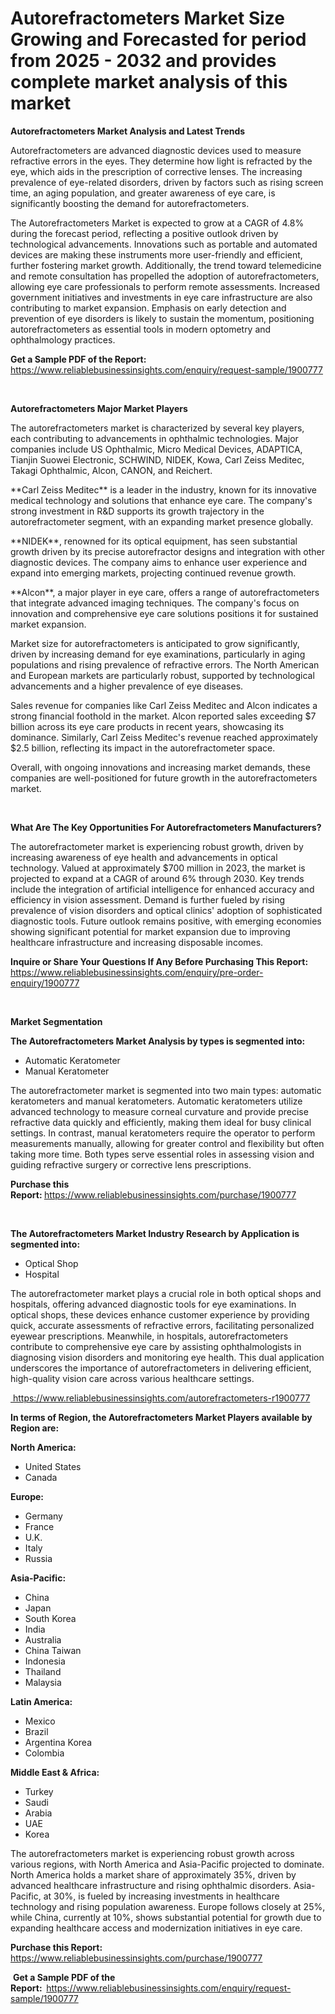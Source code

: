 <p><h1>Autorefractometers Market Size Growing and Forecasted for period from 2025 - 2032 and provides complete market analysis of this market</h1></p><p><strong>Autorefractometers Market Analysis and Latest Trends</strong></p>
<p><p>Autorefractometers are advanced diagnostic devices used to measure refractive errors in the eyes. They determine how light is refracted by the eye, which aids in the prescription of corrective lenses. The increasing prevalence of eye-related disorders, driven by factors such as rising screen time, an aging population, and greater awareness of eye care, is significantly boosting the demand for autorefractometers. </p><p>The Autorefractometers Market is expected to grow at a CAGR of 4.8% during the forecast period, reflecting a positive outlook driven by technological advancements. Innovations such as portable and automated devices are making these instruments more user-friendly and efficient, further fostering market growth. Additionally, the trend toward telemedicine and remote consultation has propelled the adoption of autorefractometers, allowing eye care professionals to perform remote assessments. Increased government initiatives and investments in eye care infrastructure are also contributing to market expansion. Emphasis on early detection and prevention of eye disorders is likely to sustain the momentum, positioning autorefractometers as essential tools in modern optometry and ophthalmology practices.</p></p>
<p><strong>Get a Sample PDF of the Report:&nbsp;</strong> <a href="https://www.reliablebusinessinsights.com/enquiry/request-sample/1900777?utm_campaign=2446&utm_medium=2&utm_source=Github&utm_content=ia&utm_term=16042025&utm_id=autorefractometers">https://www.reliablebusinessinsights.com/enquiry/request-sample/1900777</a></p>
<p>&nbsp;</p>
<p><strong>Autorefractometers Major Market Players</strong></p>
<p><p>The autorefractometers market is characterized by several key players, each contributing to advancements in ophthalmic technologies. Major companies include US Ophthalmic, Micro Medical Devices, ADAPTICA, Tianjin Suowei Electronic, SCHWIND, NIDEK, Kowa, Carl Zeiss Meditec, Takagi Ophthalmic, Alcon, CANON, and Reichert. </p><p>**Carl Zeiss Meditec** is a leader in the industry, known for its innovative medical technology and solutions that enhance eye care. The company's strong investment in R&D supports its growth trajectory in the autorefractometer segment, with an expanding market presence globally.</p><p>**NIDEK**, renowned for its optical equipment, has seen substantial growth driven by its precise autorefractor designs and integration with other diagnostic devices. The company aims to enhance user experience and expand into emerging markets, projecting continued revenue growth.</p><p>**Alcon**, a major player in eye care, offers a range of autorefractometers that integrate advanced imaging techniques. The company's focus on innovation and comprehensive eye care solutions positions it for sustained market expansion.</p><p>Market size for autorefractometers is anticipated to grow significantly, driven by increasing demand for eye examinations, particularly in aging populations and rising prevalence of refractive errors. The North American and European markets are particularly robust, supported by technological advancements and a higher prevalence of eye diseases.</p><p>Sales revenue for companies like Carl Zeiss Meditec and Alcon indicates a strong financial foothold in the market. Alcon reported sales exceeding $7 billion across its eye care products in recent years, showcasing its dominance. Similarly, Carl Zeiss Meditec's revenue reached approximately $2.5 billion, reflecting its impact in the autorefractometer space. </p><p>Overall, with ongoing innovations and increasing market demands, these companies are well-positioned for future growth in the autorefractometers market.</p></p>
<p>&nbsp;</p>
<p><strong>What Are The Key Opportunities For Autorefractometers Manufacturers?</strong></p>
<p><p>The autorefractometer market is experiencing robust growth, driven by increasing awareness of eye health and advancements in optical technology. Valued at approximately $700 million in 2023, the market is projected to expand at a CAGR of around 6% through 2030. Key trends include the integration of artificial intelligence for enhanced accuracy and efficiency in vision assessment. Demand is further fueled by rising prevalence of vision disorders and optical clinics' adoption of sophisticated diagnostic tools. Future outlook remains positive, with emerging economies showing significant potential for market expansion due to improving healthcare infrastructure and increasing disposable incomes.</p></p>
<p><strong>Inquire or Share Your Questions If Any Before Purchasing This Report:</strong> <a href="https://www.reliablebusinessinsights.com/enquiry/pre-order-enquiry/1900777?utm_campaign=2446&utm_medium=2&utm_source=Github&utm_content=ia&utm_term=16042025&utm_id=autorefractometers">https://www.reliablebusinessinsights.com/enquiry/pre-order-enquiry/1900777</a></p>
<p>&nbsp;</p>
<p><strong>Market Segmentation</strong></p>
<p><strong>The Autorefractometers Market Analysis by types is segmented into:</strong></p>
<p><ul><li>Automatic Keratometer</li><li>Manual Keratometer</li></ul></p>
<p><p>The autorefractometer market is segmented into two main types: automatic keratometers and manual keratometers. Automatic keratometers utilize advanced technology to measure corneal curvature and provide precise refractive data quickly and efficiently, making them ideal for busy clinical settings. In contrast, manual keratometers require the operator to perform measurements manually, allowing for greater control and flexibility but often taking more time. Both types serve essential roles in assessing vision and guiding refractive surgery or corrective lens prescriptions.</p></p>
<p><strong>Purchase this Report:&nbsp;</strong><a href="https://www.reliablebusinessinsights.com/purchase/1900777?utm_campaign=2446&utm_medium=2&utm_source=Github&utm_content=ia&utm_term=16042025&utm_id=autorefractometers">https://www.reliablebusinessinsights.com/purchase/1900777</a></p>
<p>&nbsp;</p>
<p><strong>The Autorefractometers Market Industry Research by Application is segmented into:</strong></p>
<p><ul><li>Optical Shop</li><li>Hospital</li></ul></p>
<p><p>The autorefractometer market plays a crucial role in both optical shops and hospitals, offering advanced diagnostic tools for eye examinations. In optical shops, these devices enhance customer experience by providing quick, accurate assessments of refractive errors, facilitating personalized eyewear prescriptions. Meanwhile, in hospitals, autorefractometers contribute to comprehensive eye care by assisting ophthalmologists in diagnosing vision disorders and monitoring eye health. This dual application underscores the importance of autorefractometers in delivering efficient, high-quality vision care across various healthcare settings.</p></p>
<p><a href="https://www.reliablebusinessinsights.com/autorefractometers-r1900777?utm_campaign=2446&utm_medium=2&utm_source=Github&utm_content=ia&utm_term=16042025&utm_id=autorefractometers">&nbsp;https://www.reliablebusinessinsights.com/autorefractometers-r1900777</a></p>
<p><strong>In terms of Region, the Autorefractometers Market Players available by Region are:</strong></p>
<p>
    <p> <strong> North America: </strong>
        <ul>
            <li>United States</li>
            <li>Canada</li>
        </ul>
        </p> 
    <p> <strong> Europe: </strong>
        <ul>
            <li>Germany</li>
            <li>France</li>
            <li>U.K.</li>
            <li>Italy</li>
            <li>Russia</li>
        </ul>
        </p> 
    <p> <strong> Asia-Pacific: </strong>
        <ul>
            <li>China</li>
            <li>Japan</li>
            <li>South Korea</li>
            <li>India</li>
            <li>Australia</li>
            <li>China Taiwan</li>
            <li>Indonesia</li>
            <li>Thailand</li>
            <li>Malaysia</li>
        </ul>
        </p> 
    <p> <strong> Latin America: </strong>
        <ul>
            <li>Mexico</li>
            <li>Brazil</li>
            <li>Argentina Korea</li>
            <li>Colombia</li>
        </ul>
        </p> 
    <p> <strong> Middle East & Africa: </strong>
        <ul>
            <li>Turkey</li>
            <li>Saudi</li>
            <li>Arabia</li>
            <li>UAE</li>
            <li>Korea</li>
        </ul>
    </p>
    </p>
<p><p>The autorefractometers market is experiencing robust growth across various regions, with North America and Asia-Pacific projected to dominate. North America holds a market share of approximately 35%, driven by advanced healthcare infrastructure and rising ophthalmic disorders. Asia-Pacific, at 30%, is fueled by increasing investments in healthcare technology and rising population awareness. Europe follows closely at 25%, while China, currently at 10%, shows substantial potential for growth due to expanding healthcare access and modernization initiatives in eye care.</p></p>
<p><strong>Purchase this Report: </strong><a href="https://www.reliablebusinessinsights.com/purchase/1900777?utm_campaign=2446&utm_medium=2&utm_source=Github&utm_content=ia&utm_term=16042025&utm_id=autorefractometers">https://www.reliablebusinessinsights.com/purchase/1900777</a></p>
<p>&nbsp;<strong>Get a Sample PDF of the Report:&nbsp;&nbsp;</strong><a href="https://www.reliablebusinessinsights.com/enquiry/request-sample/1900777?utm_campaign=2446&utm_medium=2&utm_source=Github&utm_content=ia&utm_term=16042025&utm_id=autorefractometers">https://www.reliablebusinessinsights.com/enquiry/request-sample/1900777</a></p>
<p><strong></strong></p>
<p><p></p><p></p><p></p></p>